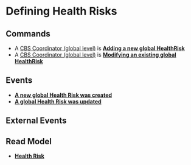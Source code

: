 # Defining Health Risks

## Commands
* A [CBS Coordinator (global level)](../../actors.md) is __[Adding a new global HealthRisk](../Commands/CreateHealthRisk.md)__
* A [CBS Coordinator (global level)](../../actors.md) is __[Modifying an existing global HealthRisk](../Commands/ModifyHealthRisk.md)__

## Events
* __[A new global Health Risk was created](../Events/HealthRiskCreated.md)__
* __[A global Health Risk was updated](../Events/HealthRiskUpdated.md)__

## External Events

## Read Model
* __[Health Risk](../ReadModels/HealthRisk.md)__

